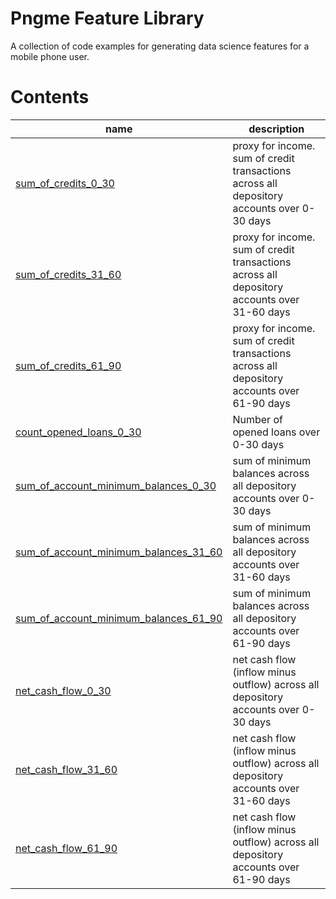
# Pngme Feature Library
A collection of code examples for generating data science features for a mobile phone user.

# Contents

| name                                                                                                            | description                                                                                 |
|-----------------------------------------------------------------------------------------------------------------|---------------------------------------------------------------------------------------------|
| [sum_of_credits_0_30](lib/sum_of_credits/sum_of_credits.py)                                                     | proxy for income. sum of credit transactions across all depository accounts over 0-30 days  |
| [sum_of_credits_31_60](lib/sum_of_credits/sum_of_credits.py)                                                    | proxy for income. sum of credit transactions across all depository accounts over 31-60 days |
| [sum_of_credits_61_90](lib/sum_of_credits/sum_of_credits.py)                                                    | proxy for income. sum of credit transactions across all depository accounts over 61-90 days |
| [count_opened_loans_0_30](lib/count_opened_loans/count_opened_loans.py)                                         | Number of opened loans over 0-30 days                                                       |
| [sum_of_account_minimum_balances_0_30](lib/sum_of_account_minimum_balances/sum_of_account_minimum_balances.py)  | sum of  minimum balances across all depository accounts over 0-30 days                      |
| [sum_of_account_minimum_balances_31_60](lib/sum_of_account_minimum_balances/sum_of_account_minimum_balances.py) | sum of minimum balances across all depository accounts over 31-60 days                      |
| [sum_of_account_minimum_balances_61_90](lib/sum_of_account_minimum_balances/sum_of_account_minimum_balances.py) | sum of minimum balances across all depository accounts over 61-90 days                      |
| [net_cash_flow_0_30](lib/net_cash_flow/get_net_cash_flow.py)                                                    | net cash flow (inflow minus outflow) across all depository accounts over 0-30 days          |
| [net_cash_flow_31_60](lib/net_cash_flow/get_net_cash_flow.py)                                                   | net cash flow (inflow minus outflow) across all depository accounts over 31-60 days         |
| [net_cash_flow_61_90](lib/net_cash_flow/get_net_cash_flow.py)                                                   | net cash flow (inflow minus outflow) across all depository accounts over 61-90 days         |
